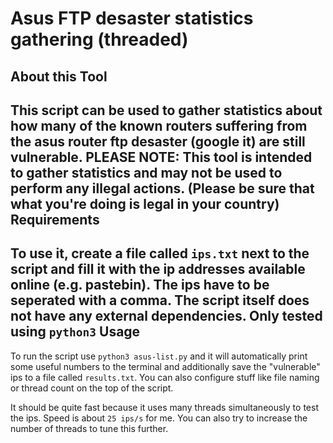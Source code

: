 Asus FTP desaster statistics gathering (threaded)
========================================================
About this Tool
---------------------
This script can be used to gather statistics about how many of the known routers suffering from the asus router ftp desaster (google it) are still vulnerable. **PLEASE NOTE: This tool is intended to gather statistics and may not be used to perform any illegal actions.** (Please be sure that what you're doing is legal in your country)
Requirements
-----------
To use it, create a file called `ips.txt` next to the script and fill it with the ip addresses available online (e.g. pastebin). The ips have to be seperated with a comma. The script itself does not have any external dependencies. Only tested using `python3`
Usage
----------
To run the script use `python3 asus-list.py` and it will automatically print some useful numbers to the terminal and additionally save the "vulnerable" ips to a file called `results.txt`. You can also configure stuff like file naming or thread count on the top of the script.

It should be quite fast because it uses many threads simultaneously to test the ips. Speed is about `25 ips/s` for me. You can also try to increase the number of threads to tune this further.
